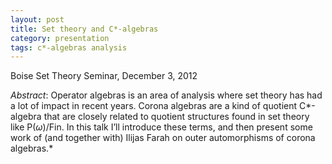 ```yaml
---
layout: post
title: Set theory and C*-algebras
category: presentation
tags: c*-algebras analysis
---
```


Boise Set Theory Seminar, December 3, 2012<!--more-->

*Abstract*: Operator algebras is an area of analysis where set theory has had a lot of impact in recent years. Corona algebras are a kind of quotient C*-algebra that are closely related to quotient structures found in set theory like P($\omega$)/Fin. In this talk I’ll introduce these terms, and then present some work of (and together with) Ilijas Farah on outer automorphisms of corona algebras.*
